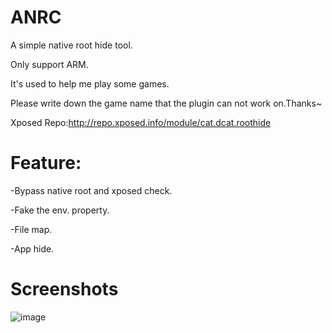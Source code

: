 # ANRC

A simple native root hide tool.

Only support ARM.

It's used to help me play some games.

Please write down the game name that the plugin can not work on.Thanks~

Xposed Repo:http://repo.xposed.info/module/cat.dcat.roothide

# Feature:
-Bypass native root and xposed check.

-Fake the env. property.

-File map.

-App hide.

# Screenshots
![image](https://github.com/wDCat/ANRC/raw/master/screenshots/1.png)
